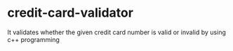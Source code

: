 # credit-card-validator
It validates whether the given credit card number is valid or invalid by using c++ programming
